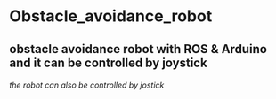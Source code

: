 # Obstacle_avoidance_robot
## obstacle avoidance robot with ROS &amp; Arduino and it can be controlled by joystick
###### the robot can also be controlled by jostick
